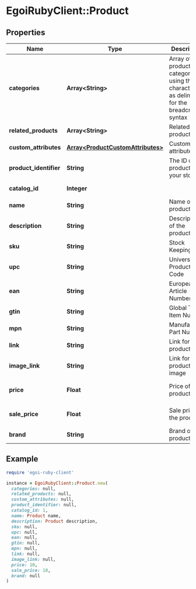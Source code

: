 # EgoiRubyClient::Product

## Properties

| Name | Type | Description | Notes |
| ---- | ---- | ----------- | ----- |
| **categories** | **Array&lt;String&gt;** | Array of product categories, using the character &#39;&gt;&#39; as delimiter for the breadcrumb                                 syntax | [optional] |
| **related_products** | **Array&lt;String&gt;** | Related products | [optional] |
| **custom_attributes** | [**Array&lt;ProductCustomAttributes&gt;**](ProductCustomAttributes.md) | Custom attributes | [optional] |
| **product_identifier** | **String** | The ID of the product in your store | [optional] |
| **catalog_id** | **Integer** |  | [optional][readonly] |
| **name** | **String** | Name of the product | [optional] |
| **description** | **String** | Description of the product | [optional] |
| **sku** | **String** | Stock Keeping Unit | [optional] |
| **upc** | **String** | Universal Product Code | [optional] |
| **ean** | **String** | European Article Numbering | [optional] |
| **gtin** | **String** | Global Trade Item Number | [optional] |
| **mpn** | **String** | Manufacturer Part Number | [optional] |
| **link** | **String** | Link for the product | [optional] |
| **image_link** | **String** | Link for the product image | [optional] |
| **price** | **Float** | Price of the product | [optional][default to 0] |
| **sale_price** | **Float** | Sale price of the product | [optional][default to 0] |
| **brand** | **String** | Brand of the product | [optional] |

## Example

```ruby
require 'egoi-ruby-client'

instance = EgoiRubyClient::Product.new(
  categories: null,
  related_products: null,
  custom_attributes: null,
  product_identifier: null,
  catalog_id: 1,
  name: Product name,
  description: Product description,
  sku: null,
  upc: null,
  ean: null,
  gtin: null,
  mpn: null,
  link: null,
  image_link: null,
  price: 10,
  sale_price: 10,
  brand: null
)
```

